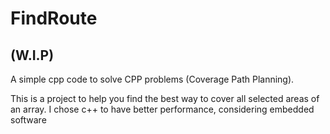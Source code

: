 # FindRoute
## (W.I.P)
A simple cpp code to solve CPP problems (Coverage Path Planning).

This is a project to help you find the best way to cover all selected areas of an array.
I chose c++ to have better performance, considering embedded software
